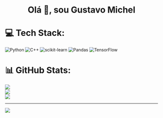 <h1 align="center">Olá 👋, sou Gustavo Michel</h1>

# 💻 Tech Stack:
![Python](https://img.shields.io/badge/python-3670A0?style=for-the-badge&logo=python&logoColor=ffdd54) ![C++](https://img.shields.io/badge/c++-%2300599C.svg?style=for-the-badge&logo=c%2B%2B&logoColor=white) ![scikit-learn](https://img.shields.io/badge/scikit--learn-%23F7931E.svg?style=for-the-badge&logo=scikit-learn&logoColor=white) ![Pandas](https://img.shields.io/badge/pandas-%23150458.svg?style=for-the-badge&logo=pandas&logoColor=white) ![TensorFlow](https://img.shields.io/badge/TensorFlow-FF6F00?style=for-the-badge&logo=tensorflow&logoColor=white)
# 📊 GitHub Stats:
![](https://github-readme-stats.vercel.app/api?username=Gustavo-michel&theme=dracula&hide_border=false&include_all_commits=false&count_private=false)<br/>
![](https://github-readme-streak-stats.herokuapp.com/?user=Gustavo-michel&theme=dracula&hide_border=false)<br/>
![](https://github-readme-stats.vercel.app/api/top-langs/?username=Gustavo-michel&theme=dracula&hide_border=false&include_all_commits=false&count_private=false&layout=compact)


---
[![](https://visitcount.itsvg.in/api?id=Gustavo-michel&icon=0&color=12)](https://visitcount.itsvg.in)

<!-- Proudly created with GPRM ( https://gprm.itsvg.in ) -->
